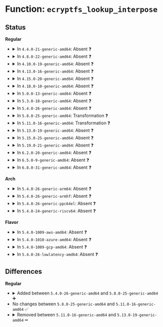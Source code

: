 # Function: <code>ecryptfs_lookup_interpose</code>

## Status
<b>Regular</b>
<ul>
<li>
<details>
<summary>In <code>4.4.0-21-generic-amd64</code>: Absent ❓</summary>

```json
{
  "name": "ecryptfs_lookup_interpose",
  "collision_type": "Unique Static",
  "inline_type": "Full",
  "funcs": [
    {
      "addr": 18446744071581998318,
      "name": "ecryptfs_lookup_interpose",
      "external": false,
      "loc": "fs/ecryptfs/inode.c:330",
      "file": "fs/ecryptfs/inode.c",
      "inline": "not declared, inlined",
      "caller_inline": [
        "fs/ecryptfs/inode.c:ecryptfs_lookup"
      ],
      "caller_func": []
    }
  ],
  "symbols": []
}
```
</details>
</li>
<li>
<details>
<summary>In <code>4.8.0-22-generic-amd64</code>: Absent ❓</summary>

```json
{
  "name": "ecryptfs_lookup_interpose",
  "collision_type": "Unique Static",
  "inline_type": "Full",
  "funcs": [
    {
      "addr": 18446744071582211409,
      "name": "ecryptfs_lookup_interpose",
      "external": false,
      "loc": "fs/ecryptfs/inode.c:327",
      "file": "fs/ecryptfs/inode.c",
      "inline": "not declared, inlined",
      "caller_inline": [
        "fs/ecryptfs/inode.c:ecryptfs_lookup"
      ],
      "caller_func": []
    }
  ],
  "symbols": []
}
```
</details>
</li>
<li>
<details>
<summary>In <code>4.10.0-19-generic-amd64</code>: Absent ❓</summary>

```json
{
  "name": "ecryptfs_lookup_interpose",
  "collision_type": "Unique Static",
  "inline_type": "Full",
  "funcs": [
    {
      "addr": 18446744071582300689,
      "name": "ecryptfs_lookup_interpose",
      "external": false,
      "loc": "fs/ecryptfs/inode.c:327",
      "file": "fs/ecryptfs/inode.c",
      "inline": "not declared, inlined",
      "caller_inline": [
        "fs/ecryptfs/inode.c:ecryptfs_lookup"
      ],
      "caller_func": []
    }
  ],
  "symbols": []
}
```
</details>
</li>
<li>
<details>
<summary>In <code>4.13.0-16-generic-amd64</code>: Absent ❓</summary>

```json
{
  "name": "ecryptfs_lookup_interpose",
  "collision_type": "Unique Static",
  "inline_type": "Full",
  "funcs": [
    {
      "addr": 18446744071582385569,
      "name": "ecryptfs_lookup_interpose",
      "external": false,
      "loc": "fs/ecryptfs/inode.c:327",
      "file": "fs/ecryptfs/inode.c",
      "inline": "not declared, inlined",
      "caller_inline": [
        "fs/ecryptfs/inode.c:ecryptfs_lookup"
      ],
      "caller_func": []
    }
  ],
  "symbols": []
}
```
</details>
</li>
<li>
<details>
<summary>In <code>4.15.0-20-generic-amd64</code>: Absent ❓</summary>

```json
{
  "name": "ecryptfs_lookup_interpose",
  "collision_type": "Unique Static",
  "inline_type": "Full",
  "funcs": [
    {
      "addr": 18446744071582536305,
      "name": "ecryptfs_lookup_interpose",
      "external": false,
      "loc": "fs/ecryptfs/inode.c:326",
      "file": "fs/ecryptfs/inode.c",
      "inline": "not declared, inlined",
      "caller_inline": [
        "fs/ecryptfs/inode.c:ecryptfs_lookup"
      ],
      "caller_func": []
    }
  ],
  "symbols": []
}
```
</details>
</li>
<li>
<details>
<summary>In <code>4.18.0-10-generic-amd64</code>: Absent ❓</summary>

```json
{
  "name": "ecryptfs_lookup_interpose",
  "collision_type": "Unique Static",
  "inline_type": "Full",
  "funcs": [
    {
      "addr": 18446744071582728315,
      "name": "ecryptfs_lookup_interpose",
      "external": false,
      "loc": "fs/ecryptfs/inode.c:325",
      "file": "fs/ecryptfs/inode.c",
      "inline": "not declared, inlined",
      "caller_inline": [
        "fs/ecryptfs/inode.c:ecryptfs_lookup"
      ],
      "caller_func": []
    }
  ],
  "symbols": []
}
```
</details>
</li>
<li>
<details>
<summary>In <code>5.0.0-13-generic-amd64</code>: Absent ❓</summary>

```json
{
  "name": "ecryptfs_lookup_interpose",
  "collision_type": "Unique Static",
  "inline_type": "Full",
  "funcs": [
    {
      "addr": 18446744071582832027,
      "name": "ecryptfs_lookup_interpose",
      "external": false,
      "loc": "fs/ecryptfs/inode.c:325",
      "file": "fs/ecryptfs/inode.c",
      "inline": "not declared, inlined",
      "caller_inline": [
        "fs/ecryptfs/inode.c:ecryptfs_lookup"
      ],
      "caller_func": []
    }
  ],
  "symbols": []
}
```
</details>
</li>
<li>
<details>
<summary>In <code>5.3.0-18-generic-amd64</code>: Absent ❓</summary>

```json
{
  "name": "ecryptfs_lookup_interpose",
  "collision_type": "Unique Static",
  "inline_type": "Full",
  "funcs": [
    {
      "addr": 18446744071583007038,
      "name": "ecryptfs_lookup_interpose",
      "external": false,
      "loc": "fs/ecryptfs/inode.c:311",
      "file": "fs/ecryptfs/inode.c",
      "inline": "not declared, inlined",
      "caller_inline": [
        "fs/ecryptfs/inode.c:ecryptfs_lookup"
      ],
      "caller_func": []
    }
  ],
  "symbols": []
}
```
</details>
</li>
<li>
<details>
<summary>In <code>5.4.0-26-generic-amd64</code>: Absent ❓</summary>

```json
{
  "name": "ecryptfs_lookup_interpose",
  "collision_type": "Unique Static",
  "inline_type": "Full",
  "funcs": [
    {
      "addr": 18446744071583113118,
      "name": "ecryptfs_lookup_interpose",
      "external": false,
      "loc": "fs/ecryptfs/inode.c:319",
      "file": "fs/ecryptfs/inode.c",
      "inline": "not declared, inlined",
      "caller_inline": [
        "fs/ecryptfs/inode.c:ecryptfs_lookup"
      ],
      "caller_func": []
    }
  ],
  "symbols": []
}
```
</details>
</li>
<li>
<details>
<summary>In <code>5.8.0-25-generic-amd64</code>: Transformation ❓</summary>

```c
struct dentry * ecryptfs_lookup_interpose(struct dentry * dentry, struct dentry * lower_dentry)
```

```json
{
  "name": "ecryptfs_lookup_interpose",
  "collision_type": "Unique Static",
  "inline_type": "No",
  "funcs": [
    {
      "addr": 0,
      "name": "ecryptfs_lookup_interpose",
      "external": false,
      "loc": "fs/ecryptfs/inode.c:319",
      "file": "fs/ecryptfs/inode.c",
      "inline": "seen, unknown",
      "caller_inline": [],
      "caller_func": [
        "fs/ecryptfs/inode.c:ecryptfs_lookup"
      ]
    }
  ],
  "symbols": [
    {
      "addr": 18446744071583432112,
      "name": "ecryptfs_lookup_interpose",
      "section": ".text",
      "bind": "STB_LOCAL",
      "size": 359
    },
    {
      "addr": 18446744071583437804,
      "name": "ecryptfs_lookup_interpose.cold",
      "section": ".text",
      "bind": "STB_LOCAL",
      "size": 67
    }
  ]
}
```
</details>
</li>
<li>
<details>
<summary>In <code>5.11.0-16-generic-amd64</code>: Transformation ❓</summary>

```c
struct dentry * ecryptfs_lookup_interpose(struct dentry * dentry, struct dentry * lower_dentry)
```

```json
{
  "name": "ecryptfs_lookup_interpose",
  "collision_type": "Unique Static",
  "inline_type": "No",
  "funcs": [
    {
      "addr": 0,
      "name": "ecryptfs_lookup_interpose",
      "external": false,
      "loc": "fs/ecryptfs/inode.c:319",
      "file": "fs/ecryptfs/inode.c",
      "inline": "seen, unknown",
      "caller_inline": [],
      "caller_func": [
        "fs/ecryptfs/inode.c:ecryptfs_lookup"
      ]
    }
  ],
  "symbols": [
    {
      "addr": 18446744071583545808,
      "name": "ecryptfs_lookup_interpose",
      "section": ".text",
      "bind": "STB_LOCAL",
      "size": 359
    },
    {
      "addr": 18446744071591354457,
      "name": "ecryptfs_lookup_interpose.cold",
      "section": ".text",
      "bind": "STB_LOCAL",
      "size": 67
    }
  ]
}
```
</details>
</li>
<li>
<details>
<summary>In <code>5.13.0-19-generic-amd64</code>: Absent ❓</summary>

```json
{
  "name": "ecryptfs_lookup_interpose",
  "collision_type": "Unique Static",
  "inline_type": "Full",
  "funcs": [
    {
      "addr": 18446744071583568673,
      "name": "ecryptfs_lookup_interpose",
      "external": false,
      "loc": "fs/ecryptfs/inode.c:317",
      "file": "fs/ecryptfs/inode.c",
      "inline": "not declared, inlined",
      "caller_inline": [
        "fs/ecryptfs/inode.c:ecryptfs_lookup"
      ],
      "caller_func": []
    }
  ],
  "symbols": []
}
```
</details>
</li>
<li>
<details>
<summary>In <code>5.15.0-25-generic-amd64</code>: Absent ❓</summary>

```json
{
  "name": "ecryptfs_lookup_interpose",
  "collision_type": "Unique Static",
  "inline_type": "Full",
  "funcs": [
    {
      "addr": 18446744071583927329,
      "name": "ecryptfs_lookup_interpose",
      "external": false,
      "loc": "fs/ecryptfs/inode.c:317",
      "file": "fs/ecryptfs/inode.c",
      "inline": "not declared, inlined",
      "caller_inline": [
        "fs/ecryptfs/inode.c:ecryptfs_lookup"
      ],
      "caller_func": []
    }
  ],
  "symbols": []
}
```
</details>
</li>
<li>
<details>
<summary>In <code>5.19.0-21-generic-amd64</code>: Absent ❓</summary>

```json
{
  "name": "ecryptfs_lookup_interpose",
  "collision_type": "Unique Static",
  "inline_type": "Full",
  "funcs": [
    {
      "addr": 18446744071584507038,
      "name": "ecryptfs_lookup_interpose",
      "external": false,
      "loc": "fs/ecryptfs/inode.c:317",
      "file": "fs/ecryptfs/inode.c",
      "inline": "not declared, inlined",
      "caller_inline": [
        "fs/ecryptfs/inode.c:ecryptfs_lookup"
      ],
      "caller_func": []
    }
  ],
  "symbols": []
}
```
</details>
</li>
<li>
<details>
<summary>In <code>6.2.0-20-generic-amd64</code>: Absent ❓</summary>

```json
{
  "name": "ecryptfs_lookup_interpose",
  "collision_type": "Unique Static",
  "inline_type": "Full",
  "funcs": [
    {
      "addr": 18446744071585175950,
      "name": "ecryptfs_lookup_interpose",
      "external": false,
      "loc": "fs/ecryptfs/inode.c:319",
      "file": "fs/ecryptfs/inode.c",
      "inline": "not declared, inlined",
      "caller_inline": [
        "fs/ecryptfs/inode.c:ecryptfs_lookup"
      ],
      "caller_func": []
    }
  ],
  "symbols": []
}
```
</details>
</li>
<li>
<details>
<summary>In <code>6.5.0-9-generic-amd64</code>: Absent ❓</summary>

```json
{
  "name": "ecryptfs_lookup_interpose",
  "collision_type": "Unique Static",
  "inline_type": "Full",
  "funcs": [
    {
      "addr": 18446744071585405006,
      "name": "ecryptfs_lookup_interpose",
      "external": false,
      "loc": "fs/ecryptfs/inode.c:319",
      "file": "fs/ecryptfs/inode.c",
      "inline": "not declared, inlined",
      "caller_inline": [
        "fs/ecryptfs/inode.c:ecryptfs_lookup"
      ],
      "caller_func": []
    }
  ],
  "symbols": []
}
```
</details>
</li>
<li>
<details>
<summary>In <code>6.8.0-31-generic-amd64</code>: Absent ❓</summary>

```json
{
  "name": "ecryptfs_lookup_interpose",
  "collision_type": "Unique Static",
  "inline_type": "Full",
  "funcs": [
    {
      "addr": 18446744071585640046,
      "name": "ecryptfs_lookup_interpose",
      "external": false,
      "loc": "fs/ecryptfs/inode.c:327",
      "file": "fs/ecryptfs/inode.c",
      "inline": "not declared, inlined",
      "caller_inline": [
        "fs/ecryptfs/inode.c:ecryptfs_lookup"
      ],
      "caller_func": []
    }
  ],
  "symbols": []
}
```
</details>
</li>
</ul>
<b>Arch</b>
<ul>
<li>
<details>
<summary>In <code>5.4.0-26-generic-arm64</code>: Absent ❓</summary>

```json
{
  "name": "ecryptfs_lookup_interpose",
  "collision_type": "Unique Static",
  "inline_type": "Full",
  "funcs": [
    {
      "addr": 18446603336494822224,
      "name": "ecryptfs_lookup_interpose",
      "external": false,
      "loc": "fs/ecryptfs/inode.c:319",
      "file": "fs/ecryptfs/inode.c",
      "inline": "not declared, inlined",
      "caller_inline": [
        "fs/ecryptfs/inode.c:ecryptfs_lookup"
      ],
      "caller_func": []
    }
  ],
  "symbols": []
}
```
</details>
</li>
<li>
<details>
<summary>In <code>5.4.0-26-generic-armhf</code>: Absent ❓</summary>

```json
{
  "name": "ecryptfs_lookup_interpose",
  "collision_type": "Unique Static",
  "inline_type": "Full",
  "funcs": [
    {
      "addr": 3228240568,
      "name": "ecryptfs_lookup_interpose",
      "external": false,
      "loc": "fs/ecryptfs/inode.c:319",
      "file": "fs/ecryptfs/inode.c",
      "inline": "not declared, inlined",
      "caller_inline": [
        "fs/ecryptfs/inode.c:ecryptfs_lookup"
      ],
      "caller_func": []
    }
  ],
  "symbols": []
}
```
</details>
</li>
<li>
<details>
<summary>In <code>5.4.0-26-generic-ppc64el</code>: Absent ❓</summary>

```json
{
  "name": "ecryptfs_lookup_interpose",
  "collision_type": "Unique Static",
  "inline_type": "Full",
  "funcs": [
    {
      "addr": 13835058055288665068,
      "name": "ecryptfs_lookup_interpose",
      "external": false,
      "loc": "fs/ecryptfs/inode.c:319",
      "file": "fs/ecryptfs/inode.c",
      "inline": "not declared, inlined",
      "caller_inline": [
        "fs/ecryptfs/inode.c:ecryptfs_lookup"
      ],
      "caller_func": []
    }
  ],
  "symbols": []
}
```
</details>
</li>
<li>
<details>
<summary>In <code>5.4.0-24-generic-riscv64</code>: Absent ❓</summary>

```json
{
  "name": "ecryptfs_lookup_interpose",
  "collision_type": "Unique Static",
  "inline_type": "Full",
  "funcs": [
    {
      "addr": 18446743936274147540,
      "name": "ecryptfs_lookup_interpose",
      "external": false,
      "loc": "fs/ecryptfs/inode.c:319",
      "file": "fs/ecryptfs/inode.c",
      "inline": "not declared, inlined",
      "caller_inline": [
        "fs/ecryptfs/inode.c:ecryptfs_lookup"
      ],
      "caller_func": []
    }
  ],
  "symbols": []
}
```
</details>
</li>
</ul>
<b>Flavor</b>
<ul>
<li>
<details>
<summary>In <code>5.4.0-1009-aws-amd64</code>: Absent ❓</summary>

```json
{
  "name": "ecryptfs_lookup_interpose",
  "collision_type": "Unique Static",
  "inline_type": "Full",
  "funcs": [
    {
      "addr": 18446744071583081854,
      "name": "ecryptfs_lookup_interpose",
      "external": false,
      "loc": "fs/ecryptfs/inode.c:319",
      "file": "fs/ecryptfs/inode.c",
      "inline": "not declared, inlined",
      "caller_inline": [
        "fs/ecryptfs/inode.c:ecryptfs_lookup"
      ],
      "caller_func": []
    }
  ],
  "symbols": []
}
```
</details>
</li>
<li>
<details>
<summary>In <code>5.4.0-1010-azure-amd64</code>: Absent ❓</summary>

```json
{
  "name": "ecryptfs_lookup_interpose",
  "collision_type": "Unique Static",
  "inline_type": "Full",
  "funcs": [
    {
      "addr": 18446744071583019006,
      "name": "ecryptfs_lookup_interpose",
      "external": false,
      "loc": "fs/ecryptfs/inode.c:319",
      "file": "fs/ecryptfs/inode.c",
      "inline": "not declared, inlined",
      "caller_inline": [
        "fs/ecryptfs/inode.c:ecryptfs_lookup"
      ],
      "caller_func": []
    }
  ],
  "symbols": []
}
```
</details>
</li>
<li>
<details>
<summary>In <code>5.4.0-1009-gcp-amd64</code>: Absent ❓</summary>

```json
{
  "name": "ecryptfs_lookup_interpose",
  "collision_type": "Unique Static",
  "inline_type": "Full",
  "funcs": [
    {
      "addr": 18446744071583070462,
      "name": "ecryptfs_lookup_interpose",
      "external": false,
      "loc": "fs/ecryptfs/inode.c:319",
      "file": "fs/ecryptfs/inode.c",
      "inline": "not declared, inlined",
      "caller_inline": [
        "fs/ecryptfs/inode.c:ecryptfs_lookup"
      ],
      "caller_func": []
    }
  ],
  "symbols": []
}
```
</details>
</li>
<li>
<details>
<summary>In <code>5.4.0-26-lowlatency-amd64</code>: Absent ❓</summary>

```json
{
  "name": "ecryptfs_lookup_interpose",
  "collision_type": "Unique Static",
  "inline_type": "Full",
  "funcs": [
    {
      "addr": 18446744071583159742,
      "name": "ecryptfs_lookup_interpose",
      "external": false,
      "loc": "fs/ecryptfs/inode.c:319",
      "file": "fs/ecryptfs/inode.c",
      "inline": "not declared, inlined",
      "caller_inline": [
        "fs/ecryptfs/inode.c:ecryptfs_lookup"
      ],
      "caller_func": []
    }
  ],
  "symbols": []
}
```
</details>
</li>
</ul>

## Differences
<b>Regular</b>
<ul>
<li>
<details>
<summary>Added between <code>5.4.0-26-generic-amd64</code> and <code>5.8.0-25-generic-amd64</code> ➕</summary>

```c
struct dentry * ecryptfs_lookup_interpose(struct dentry * dentry, struct dentry * lower_dentry)
```
</details>
</li>
<li>
No changes between <code>5.8.0-25-generic-amd64</code> and <code>5.11.0-16-generic-amd64</code> ✅
</li>
<li>
<details>
<summary>Removed between <code>5.11.0-16-generic-amd64</code> and <code>5.13.0-19-generic-amd64</code> ➖</summary>

```c
struct dentry * ecryptfs_lookup_interpose(struct dentry * dentry, struct dentry * lower_dentry)
```
</details>
</li>
</ul>
